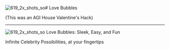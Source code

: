 ![619_2x_shots_so](https://github.com/user-attachments/assets/9b97d6c7-bf9c-4142-85f8-d6adb876988e)# Love Bubbles

(This was an AGI House Valentine's Hack)

---

![619_2x_shots_so](https://github.com/user-attachments/assets/79214ae7-935b-4698-8546-2dd89ef20425)
Love Bubbles: Sleek, Easy, and Fun


Infinite Celebrity Possibilities, at your fingertips

